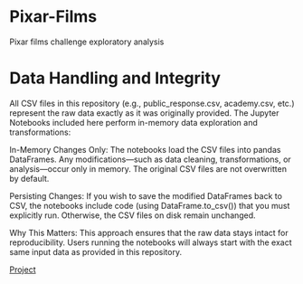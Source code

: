 # Pixar-Films
 Pixar films challenge exploratory analysis

# Data Handling and Integrity
All CSV files in this repository (e.g., public_response.csv, academy.csv, etc.) represent the raw data exactly as it was originally provided. The Jupyter Notebooks included here perform in-memory data exploration and transformations:

In-Memory Changes Only:
The notebooks load the CSV files into pandas DataFrames. Any modifications—such as data cleaning, transformations, or analysis—occur only in memory. The original CSV files are not overwritten by default.

Persisting Changes:
If you wish to save the modified DataFrames back to CSV, the notebooks include code (using DataFrame.to_csv()) that you must explicitly run. Otherwise, the CSV files on disk remain unchanged.

Why This Matters:
This approach ensures that the raw data stays intact for reproducibility. Users running the notebooks will always start with the exact same input data as provided in this repository.

[Project](https://mavenanalytics.io/project/30567)
